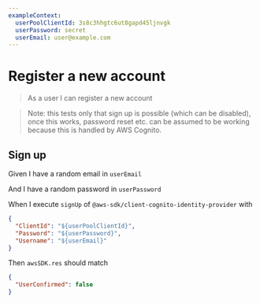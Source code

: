 ```yaml
---
exampleContext:
  userPoolClientId: 3s8c3hhgtc6ut8gapd45ljnvgk
  userPassword: secret
  userEmail: user@example.com
---
```


# Register a new account

> As a user I can register a new account

> Note: this tests only that sign up is possible (which can be disabled), once
> this works, password reset etc. can be assumed to be working because this is
> handled by AWS Cognito.

## Sign up

Given I have a random email in `userEmail`

And I have a random password in `userPassword`

When I execute `signUp` of `@aws-sdk/client-cognito-identity-provider` with

```json
{
  "ClientId": "${userPoolClientId}",
  "Password": "${userPassword}",
  "Username": "${userEmail}"
}
```

Then `awsSDK.res` should match

```json
{
  "UserConfirmed": false
}
```

